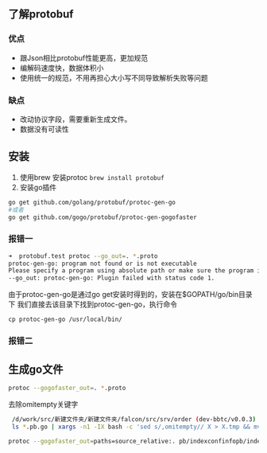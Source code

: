 ## 了解protobuf

### 优点
- 跟Json相比protobuf性能更高，更加规范
- 编解码速度快，数据体积小
- 使用统一的规范，不用再担心大小写不同导致解析失败等问题
### 缺点
- 改动协议字段，需要重新生成文件。
- 数据没有可读性
## 安装
1. 使用brew 安装protoc
`brew install protobuf`
3. 安装go插件
```bash
go get github.com/golang/protobuf/protoc-gen-go
#或者
go get github.com/gogo/protobuf/protoc-gen-gogofaster
```
### 报错一
```bash
➜  protobuf.test protoc --go_out=. *.proto
protoc-gen-go: program not found or is not executable
Please specify a program using absolute path or make sure the program is available in your PATH system variable
--go_out: protoc-gen-go: Plugin failed with status code 1.
```

由于protoc-gen-go是通过go get安装时得到的，安装在$GOPATH/go/bin目录下
我们直接去该目录下找到protoc-gen-go，执行命令

`cp protoc-gen-go /usr/local/bin/`

### 报错二


## 生成go文件
```bash
protoc --gogofaster_out=. *.proto
```

去除omitempty关键字
```bash
 /d/work/src/新建文件夹/新建文件夹/falcon/src/srv/order (dev-bbtc/v0.0.3)
 ls *.pb.go | xargs -n1 -IX bash -c 'sed s/,omitempty// X > X.tmp && mv X{.tmp,}'
```

```bash
protoc --gogofaster_out=paths=source_relative:. pb/indexconfinfopb/indexconfinfo.proto
```